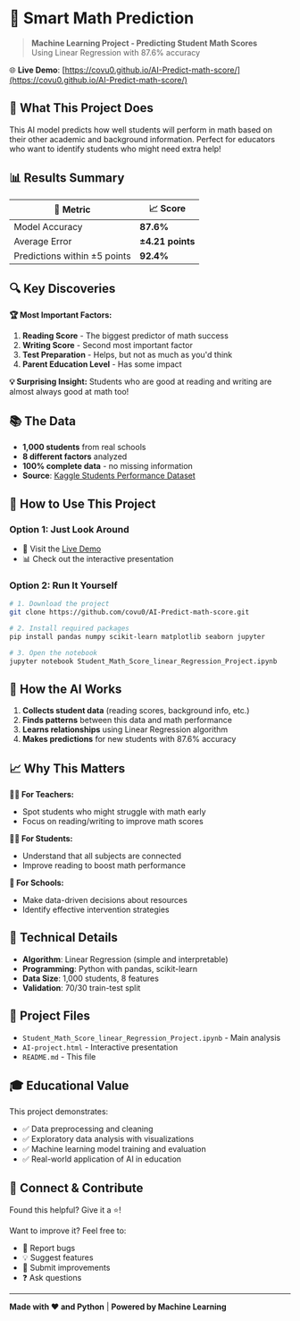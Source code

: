 # 🤖 Smart Math Prediction

> **Machine Learning Project - Predicting Student Math Scores**  
> Using Linear Regression with 87.6% accuracy

🌐 **Live Demo**: [https://covu0.github.io/AI-Predict-math-score/](https://covu0.github.io/AI-Predict-math-score/)

## 🎯 What This Project Does

This AI model predicts how well students will perform in math based on their other academic and background information. Perfect for educators who want to identify students who might need extra help!

## 📊 Results Summary

| 🎯 **Metric** | 📈 **Score** |
|---------------|--------------|
| Model Accuracy | **87.6%** |
| Average Error | **±4.21 points** |
| Predictions within ±5 points | **92.4%** |

## 🔍 Key Discoveries

**🏆 Most Important Factors:**
1. **Reading Score** - The biggest predictor of math success
2. **Writing Score** - Second most important factor  
3. **Test Preparation** - Helps, but not as much as you'd think
4. **Parent Education Level** - Has some impact

**💡 Surprising Insight:** Students who are good at reading and writing are almost always good at math too!

## 📚 The Data

- **1,000 students** from real schools
- **8 different factors** analyzed
- **100% complete data** - no missing information
- **Source**: [Kaggle Students Performance Dataset](https://www.kaggle.com/datasets/spscientist/students-performance-in-exams)

## 🚀 How to Use This Project

### Option 1: Just Look Around
- 📱 Visit the [Live Demo](https://covu0.github.io/AI-Predict-math-score/)
- 📊 Check out the interactive presentation

### Option 2: Run It Yourself
```bash
# 1. Download the project
git clone https://github.com/covu0/AI-Predict-math-score.git

# 2. Install required packages
pip install pandas numpy scikit-learn matplotlib seaborn jupyter

# 3. Open the notebook
jupyter notebook Student_Math_Score_linear_Regression_Project.ipynb
```

## 🧠 How the AI Works

1. **Collects student data** (reading scores, background info, etc.)
2. **Finds patterns** between this data and math performance
3. **Learns relationships** using Linear Regression algorithm
4. **Makes predictions** for new students with 87.6% accuracy

## 📈 Why This Matters

**👩‍🏫 For Teachers:**
- Spot students who might struggle with math early
- Focus on reading/writing to improve math scores

**👨‍🎓 For Students:**
- Understand that all subjects are connected
- Improve reading to boost math performance

**🏫 For Schools:**
- Make data-driven decisions about resources
- Identify effective intervention strategies

## 🔧 Technical Details

- **Algorithm**: Linear Regression (simple and interpretable)
- **Programming**: Python with pandas, scikit-learn
- **Data Size**: 1,000 students, 8 features
- **Validation**: 70/30 train-test split

## 📁 Project Files

- `Student_Math_Score_linear_Regression_Project.ipynb` - Main analysis
- `AI-project.html` - Interactive presentation  
- `README.md` - This file

## 🎓 Educational Value

This project demonstrates:
- ✅ Data preprocessing and cleaning
- ✅ Exploratory data analysis with visualizations
- ✅ Machine learning model training and evaluation
- ✅ Real-world application of AI in education

## 🤝 Connect & Contribute

Found this helpful? Give it a ⭐!

Want to improve it? Feel free to:
- 🐛 Report bugs
- 💡 Suggest features  
- 🔧 Submit improvements
- ❓ Ask questions

---

**Made with ❤️ and Python** | **Powered by Machine Learning**

